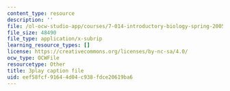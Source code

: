 ```yaml
---
content_type: resource
description: ''
file: /ol-ocw-studio-app/courses/7-014-introductory-biology-spring-2005/eef58fcf91644d04c938fdce20619ba6_zIXGgyOwtUk.srt
file_size: 48490
file_type: application/x-subrip
learning_resource_types: []
license: https://creativecommons.org/licenses/by-nc-sa/4.0/
ocw_type: OCWFile
resourcetype: Other
title: 3play caption file
uid: eef58fcf-9164-4d04-c938-fdce20619ba6
---
```

